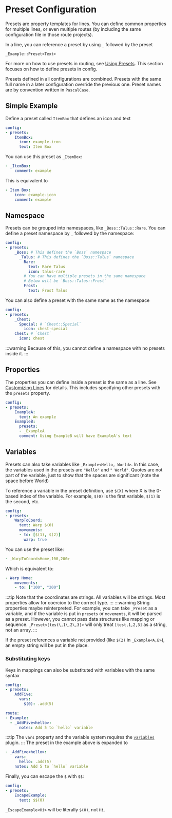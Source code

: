 # Preset Configuration
Presets are property templates for lines. You can define common properties
for multiple lines, or even multiple routes (by including the same configuration file in those route projects).

In a line, you can reference a preset by using `_` followed by the preset
```
_Example::Preset<Text>
```

For more on how to use presets in routing, see [Using Presets](../using-presets.md).
This section focuses on how to define presets in config.

Presets defined in all configurations are combined.
Presets with the same full name in a later configuration override the previous one.
Preset names are by convention written in `PascalCase`.

## Simple Example
Define a preset called `ItemBox` that defines an icon and text
```yaml
config:
- presets:
    ItemBox:
      icon: example-icon      
      text: Item Box
```
You can use this preset as `_ItemBox`:
```yaml
- _ItemBox:
    comment: example
```
This is equivalent to
```yaml
- Item Box:
    icon: example-icon
    comment: example
```

## Namespace
Presets can be grouped into namespaces, like `_Boss::Talus::Rare`. 
You can define a preset namespace by `_` followed by the namespace:
```yaml
config:
- presets:
    _Boss: # This defines the `Boss` namespace
      _Talus: # This defines the `Boss::Talus` namespace
        Rare:
          text: Rare Talus
          icon: talus-rare
        # You can have multiple presets in the same namespace
        # Below will be `Boss::Talus::Frost`
        Frost:
          text: Frost Talus 
```
You can also define a preset with the same name as the namespace
```yaml
config:
- presets:
    _Chest:
      Special: # `Chest::Special`
        icon: chest-special
    Chest: # `Chest`
      icon: chest
```
:::warning
Because of this, you cannot define a namespace with no presets inside it.
:::

## Properties
The properties you can define inside a preset is the same as a line.
See [Customizing Lines](../customizing-lines.md) for details.
This includes specifying other presets with the `presets` property.
```yaml
config:
- presets:
    ExampleA:
      text: An example
    ExampleB:
      presets:
      - _ExampleA
      comment: Using ExampleB will have ExampleA's text
```

## Variables
Presets can also take variables like `_Example<Hello, World>`.
In this case, the variables used in the presets are `"Hello"` and `" World"`. 
Quotes are not part of the variable, just to show that the spaces are significant (note the space before World)

To reference a variable in the preset definition, use `$(X)` where X is the 0-based index of the variable.
For example, `$(0)` is the first variable, `$(1)` is the second, etc.
```yaml
config:
- presets:
    WarpToCoord:
      text: Warp $(0)
      movements:
      - to: [$(1), $(2)]
        warp: true
```
You can use the preset like:
```yaml
- _WarpToCoord<Home,100,200>
```
Which is equivalent to:
```yaml
- Warp Home:
    movements:
    - to: ["100", "200"]
```
:::tip
Note that the coordinates are strings. All variables will be strings.
Most properties allow for coercion to the correct type.
:::
:::warning
String properties maybe reinterpreted. For example, you can take `_Preset` as
a variable, and if the variable is put in `presets` or `movements`, it will be
parsed as a preset. However, you cannot pass data structures like mapping or sequence.
`_Preset<[test\,1\,2\,3]>` will only treat `[test,1,2,3]` as a string, not an array.
:::

If the preset references a variable not provided (like `$(2)` in `_Example<A,B>`),
an empty string will be put in the place.

### Substituting keys

Keys in mappings can also be substituted with variables with the same syntax
```yaml
config:
- presets:
    AddFive:
      vars:
        $(0): .add(5)

route:
- Example:
  - _AddFive<hello>:
      notes: Add 5 to `hello` variable
```
:::tip
The `vars` property and the variable system requires the [`variables`](../../plugin/variables.md) plugin.
:::
The preset in the example above is expanded to
```yaml
- _AddFive<hello>:
    vars:
      hello: .add(5)
    notes: Add 5 to `hello` variable
```

Finally, you can escape the `$` with `$$`:
```yaml
config:
- presets:
    EscapeExample:
      text: $$(0)
```
`_EscapeExample<Hi>` will be literally `$(0)`, not `Hi`.



